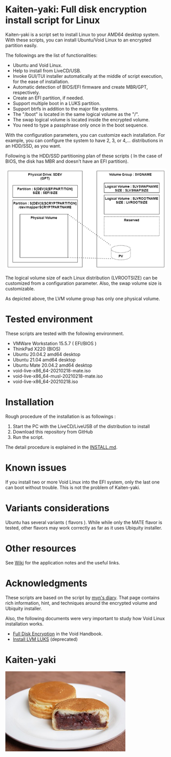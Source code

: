# Kaiten-yaki: Full disk encryption install script for Linux
Kaiten-yaki is a script set to install Linux to your AMD64 desktop system. With these scripts, you can install Ubuntu/Void Linux to an encrypted partition easily. 

The followings are the list of functionalities: 
- Ubuntu and Void Linux.
- Help to install from LiveCD/USB.
- Invoke GUI/TUI installer automatically at the middle of script execution, for the ease of installation.
- Automatic detection of BIOS/EFI firmware and create MBR/GPT, respectively.
- Create an EFI partition, if needed.
- Support multiple boot in a LUKS partition.
- Support btrfs in addition to the major file systems. 
- The "/boot" is located in the same logical volume as the "/". 
- The swap logical volume is located inside the encrypted volume. 
- You need to type a passphrase only once in the boot sequence. 

With the configuration parameters, you can customize each installation.  For example, you can configure the system to have 2, 3, or 4,... distributions in an HDD/SSD, as you want. 

Following is the HDD/SSD partitioning plan of these scripts ( In the case of BIOS, the disk has MBR and doesn't have an EFI partition). 

![Partition Diagram](image/partition_diagram_0.png)

The logical volume size of each Linux distribution (LVROOTSIZE) can be customized from a configuration parameter. Also, the swap volume size is customizable. 

As depicted above, the LVM volume group has only one physical volume. 

# Tested environment
These scripts are tested with the following environment. 
- VMWare Workstation 15.5.7 ( EFI/BIOS )
- ThinkPad X220 (BIOS)
- Ubuntu 20.04.2 amd64 desktop
- Ubuntu 21.04 amd64 desktop
- Ubuntu Mate 20.04.2 amd64 desktop
- void-live-x86_64-20210218-mate.iso
- void-live-x86_64-musl-20210218-mate.iso
- void-live-x86_64-20210218.iso

# Installation
Rough procedure of the installation is as followings : 
1. Start the PC with the LiveCD/LiveUSB of the distribution to install
1. Download this repository from GitHub
3. Run the script.

The detail procedure is explained in the [INSTALL.md](INSTALL.md).

# Known issues
If you install two or more Void Linux into the EFI system, only the last one can boot without trouble. This is not the problem of Kaiten-yaki. 

# Variants considerations
Ubuntu has several variants ( flavors ). While while only the MATE flavor is tested, other flavors may work correctly as far as it uses Ubiquity installer.

# Other resources
See [Wiki](wiki/) for the application notes and the useful links. 

# Acknowledgments
These scripts are based on the script by [myn's diary](https://myn.hatenablog.jp/entry/install-ubuntu-focal-with-lvm-on-luks). That page contains rich information, hint, and techniques around the encrypted volume and Ubiquity installer. 

Also, the following documents were very important to study how Void Linux installation works. 
- [Full Disk Encryption](https://docs.voidlinux.org/installation/guides/fde.html) in the Void Handbook. 
- [Install LVM LUKS](https://wiki.voidlinux.org/Install_LVM_LUKS) (deprecated)
# Kaiten-yaki
![](image/i-like-kaiten-yaki.jpg)

